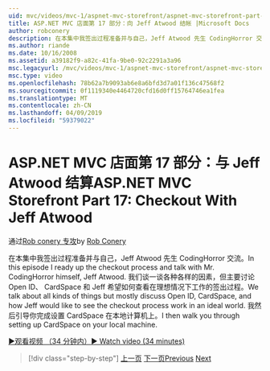 ```yaml
---
uid: mvc/videos/mvc-1/aspnet-mvc-storefront/aspnet-mvc-storefront-part-17-checkout-with-jeff-atwood
title: ASP.NET MVC 店面第 17 部分：向 Jeff Atwood 结帐 |Microsoft Docs
author: robconery
description: 在本集中我签出过程准备并与自己，Jeff Atwood 先生 CodingHorror 交流。 我们谈一谈各种各样的因素，但主要讨论 Ope...
ms.author: riande
ms.date: 10/16/2008
ms.assetid: a39182f9-a82c-41fa-9be0-92c2291a3a96
msc.legacyurl: /mvc/videos/mvc-1/aspnet-mvc-storefront/aspnet-mvc-storefront-part-17-checkout-with-jeff-atwood
msc.type: video
ms.openlocfilehash: 78b62a7b9093ab6e8a6bfd3d7a01f136c47568f2
ms.sourcegitcommit: 0f1119340e4464720cfd16d0ff15764746ea1fea
ms.translationtype: MT
ms.contentlocale: zh-CN
ms.lasthandoff: 04/09/2019
ms.locfileid: "59379022"
---
```

# <a name="aspnet-mvc-storefront-part-17-checkout-with-jeff-atwood"></a><span data-ttu-id="f1b20-104">ASP.NET MVC 店面第 17 部分：与 Jeff Atwood 结算</span><span class="sxs-lookup"><span data-stu-id="f1b20-104">ASP.NET MVC Storefront Part 17: Checkout With Jeff Atwood</span></span>

<span data-ttu-id="f1b20-105">通过[Rob conery 专攻](https://github.com/robconery)</span><span class="sxs-lookup"><span data-stu-id="f1b20-105">by [Rob Conery](https://github.com/robconery)</span></span>

<span data-ttu-id="f1b20-106">在本集中我签出过程准备并与自己，Jeff Atwood 先生 CodingHorror 交流。</span><span class="sxs-lookup"><span data-stu-id="f1b20-106">In this episode I ready up the checkout process and talk with Mr. CodingHorror himself, Jeff Atwood.</span></span> <span data-ttu-id="f1b20-107">我们谈一谈各种各样的因素，但主要讨论 Open ID、 CardSpace 和 Jeff 希望如何查看在理想情况下工作的签出过程。</span><span class="sxs-lookup"><span data-stu-id="f1b20-107">We talk about all kinds of things but mostly discuss Open ID, CardSpace, and how Jeff would like to see the checkout process work in an ideal world.</span></span> <span data-ttu-id="f1b20-108">我然后引导你完成设置 CardSpace 在本地计算机上。</span><span class="sxs-lookup"><span data-stu-id="f1b20-108">I then walk you through setting up CardSpace on your local machine.</span></span>

[<span data-ttu-id="f1b20-109">&#9654;观看视频 （34 分钟内）</span><span class="sxs-lookup"><span data-stu-id="f1b20-109">&#9654; Watch video (34 minutes)</span></span>](https://channel9.msdn.com/Blogs/ASP-NET-Site-Videos/aspnet-mvc-storefront-part-17-checkout-with-jeff-atwood)

> [!div class="step-by-step"]
> <span data-ttu-id="f1b20-110">[上一页](aspnet-mvc-storefront-part-16-membership-redo-with-openid.md)
> [下一页](aspnet-mvc-storefront-part-18-creating-an-experience.md)</span><span class="sxs-lookup"><span data-stu-id="f1b20-110">[Previous](aspnet-mvc-storefront-part-16-membership-redo-with-openid.md)
[Next](aspnet-mvc-storefront-part-18-creating-an-experience.md)</span></span>
